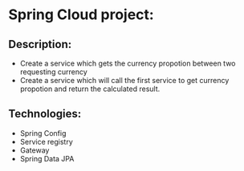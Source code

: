 ﻿# Spring Cloud project: 
 
## Description: 
- Create a service which gets the currency propotion between two requesting currency
- Create a service which will call the first service to get currency propotion and return the calculated result. 

## Technologies: 
- Spring Config
- Service registry
- Gateway 
- Spring Data JPA 
